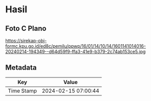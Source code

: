 # Hasil

## Foto C Plano

https://sirekap-obj-formc.kpu.go.id/ed8c/pemilu/ppwp/16/01/14/10/14/1601141014016-20240214-194349--d64d59f9-ffa3-41e9-b379-2c74ab153ce5.jpg


## Metadata

| Key        | Value               |
| ---------- | ------------------- |
| Time Stamp | 2024-02-15 07:00:44 |



